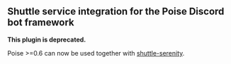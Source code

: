 ## Shuttle service integration for the Poise Discord bot framework

**This plugin is deprecated.**

Poise >=0.6 can now be used together with [shuttle-serenity](https://docs.rs/shuttle-serenity/latest/shuttle_serenity/).
